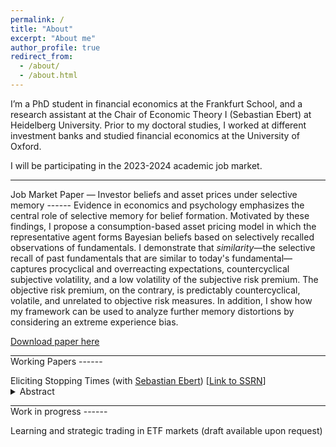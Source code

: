 ```yaml
---
permalink: /
title: "About"
excerpt: "About me"
author_profile: true
redirect_from: 
  - /about/
  - /about.html
---
```


I’m a PhD student in financial economics at the Frankfurt School, and a research assistant at the Chair of Economic Theory I (Sebastian Ebert) at Heidelberg University. Prior to my doctoral studies, I worked at different investment banks and studied financial economics at the University of Oxford. 

I will be participating in the 2023-2024 academic job market.

<hr style="border-top-color:black">
Job Market Paper — Investor beliefs and asset prices under selective memory
------
Evidence in economics and psychology emphasizes the central role of selective memory for belief formation. Motivated by these findings, I propose a consumption-based asset pricing model in which the representative agent forms Bayesian beliefs based on selectively recalled observations of fundamentals. I demonstrate that <i>similarity</i>—the selective recall of past fundamentals that are similar to today's fundamental—captures procyclical and overreacting expectations, countercyclical subjective volatility, and a low volatility of the subjective risk premium. The objective risk premium, on the contrary, is predictably countercyclical, volatile, and unrelated to objective risk measures. In addition, I show how my framework can be used to analyze further memory distortions by considering an extreme experience bias.

[Download paper here](http://maxvoigt.github.io/files/Voigt_JMP_BeliefsAssetPrices.pdf)

<hr style="border-top-color:black; margin-block-end:0">
Working Papers
------

Eliciting Stopping Times (with [Sebastian Ebert](https://sites.google.com/site/ebertecon/home)) [[Link to SSRN](https://papers.ssrn.com/sol3/papers.cfm?abstract_id=4526931)]
  <details style="margin-top:-1em"><summary>Abstract</summary>We propose an experimental method to elicit stopping times—each subject’s complete contingent plan for taking a risk for up to five times—to study repeated risk-taking under precommitment. In addition to time- and outcome-contingent risk-taking, we allow some subjects to use path-dependent or randomized stopping times. Our experimental design thus allows for hundreds of different risk-taking plans. Using an unsupervised machine-learning algorithm, we find that individuals’ risk-taking strategies map well to stop-loss, take-profit, or buy-and-hold strategies. Most strategies are of a continue-when-winning and stop-when-losing type, with a profit-trailing stopping barrier. Path-dependence and randomization are used extensively, even if they are costly. We further analyze dynamic consistency in a sequential risk-taking task and find that subjects largely follow the unconstrained plans that we elicited.
  </details>

<hr style="border-top-color:black; margin-block-end:0">
Work in progress
------

Learning and strategic trading in ETF markets (draft available upon request)
